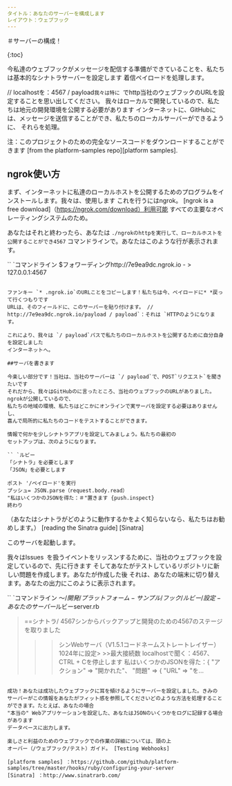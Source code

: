 ```yaml
---
タイトル：あなたのサーバーを構成します
レイアウト：ウェブフ​​ック
---
```


＃サーバーの構成！

{:toc}

今私達のウェブフックがメッセージを配信する準備ができていることを、私たちは基本的なシナト​​ラサーバーを設定します
着信ペイロードを処理します。

// localhostを：4567 / payload`我々は特に `でhttp当社のウェブフックのURLを設定することを思い出してください。
我々はローカルで開発しているので、私たちは地元の開発環境を公開する必要があります
インターネットに、GitHubには、メッセージを送信することができ、私たちのローカルサーバーができるように、
それらを処理。

注：このプロジェクトのための完全なソースコードをダウンロードすることができます
[from the platform-samples repo][platform samples].

## ngrok使い方

まず、インターネットに私達のローカルホストを公開するためのプログラムをインストールします。我々は、使用します
これを行うにはngrok。 [ngrok is a free download]（https://ngrok.com/download）利用可能
すべての主要なオペレーティングシステムのため。

あなたはそれと終わったら、あなたは `./ngrokのhttpを実行して、ローカルホストを公開することができ4567`
コマンドラインで。あなたはこのような行が表示されます。

`` `コマンドライン
$フォワーディングhttp://7e9ea9dc.ngrok.io - > 127.0.0.1:4567
```

ファンキー `* .ngrok.io`のURLことをコピーします！私たちは今、ペイロードに* *戻って行くつもりです
URLは、そのフィールドに、このサーバーを貼り付けます。 // http://7e9ea9dc.ngrok.io/payload / payload`：それは `HTTPのようになります。

これにより、我々は `/ payload`パスで私たちのローカルホストを公開するために自分自身を設定しました
インターネットへ。

##サーバを書きます

今楽しい部分です！当社は、当社のサーバーは `/ payload`で、POST`リクエスト`を聞きたいです
それだから、我々はGitHubのに言ったところ、当社のウェブフックのURLがありました。 ngrokが公開しているので、
私たちの地域の環境、私たちはどこかにオンラインで実サーバを設定する必要はありませんし、
喜んで局所的に私たちのコードをテストすることができます。

情報で何かを少しシナトラアプリを設定してみましょう。私たちの最初の
セットアップは、次のようになります。

`` `ルビー
「シナトラ」を必要とします
「JSON」を必要とします

ポスト '/ペイロード'を実行
プッシュ= JSON.parse（request.body.read）
"私はいくつかのJSONを得た：＃"置きます {push.inspect}
終わり
```

（あなたはシナトラがどのように動作するかをよく知らないなら、私たちはお勧めします。） [reading the Sinatra guide] [Sinatra]

このサーバを起動します。

我々はIssues` `を扱うイベントをリッスンするために、当社のウェブフックを設定しているので、先に行きます
そしてあなたがテストしているリポジトリに新しい問題を作成します。あなたが作成した後
それは、あなたの端末に切り替えます。あなたの出力にこのように表示されます。

`` `コマンドライン
$〜/開発/プラットフォーム - サンプル/フック/ルビー/設定 - あなたのサーバー$ルビーserver.rb
> ==シナトラ/ 4567シンからバックアップと開発のための4567のステージを取りました
> >>シンWebサーバ（V1.5.1コードネームストレートレイザー）
1024年に設定> >>最大接続数
> >> localhostで聞く：4567、CTRL + Cを停止します
>私はいくつかのJSONを得た：{ "アクション" => "開かれた"、 "問題" => { "URL" => "を...
```

成功！あなたは成功したウェブフックに耳を傾けるようにサーバーを設定しました。きみの
サーバーがこの情報をあなたがフィット感を参照してくださいどのような方法を処理することができます。たとえば、あなたの場合
"本当の" Webアプリケーションを設定した、あなたはJSONのいくつかをログに記録する場合があります
データベースに出力します。

楽しさと利益のためのウェブフックでの作業の詳細については、頭の上
オーバー（/ウェブフック/テスト）ガイド。 [Testing Webhooks]

[platform samples] ：https://github.com/github/platform-samples/tree/master/hooks/ruby/configuring-your-server
[Sinatra] ：http://www.sinatrarb.com/
